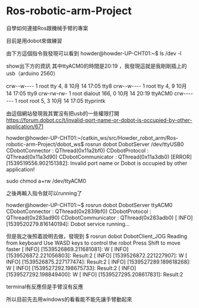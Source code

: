 # Ros-robotic-arm-Project
自學如何連接Ros跟機械手臂的專案

目前是用dobot來做練習


由下方這個指令我發現可以看到
howder@howder-UP-CHT01:~$ ls /dev -l

show出下方的資訊
其中ttyACM0的時間是20:19 ，我發現這就是我剛剛插上的usb（arduino 2560）

crw--w----    1 root tty            4,     8 10月 14 17:05 tty8
crw--w----    1 root tty            4,     9 10月 14 17:05 tty9
crw-rw-rw-  1 root dialout 166,     0 10月 14 20:19 ttyACM0
crw-------     1 root root          5,     3 10月 14 17:05 ttyprintk

由這個網站發現我其實沒有把usb的一些權限打開
https://forum.dobot.cc/t/invalid-port-name-or-dobot-is-occupied-by-other-application/671


howder@howder-UP-CHT01:~/catkin_ws/src/Howder_robot_arm/Ros-robotic-arm-Project/dobot_ws$ rosrun dobot DobotServer /dev/ttyUSB0
CDobotConnector : QThread(0x11a2bf0)
CDobotProtocol : QThread(0x11a3d90)
CDobotCommunicator : QThread(0x11a3db0)
[ERROR] [1539519556.902151382]: Invalid port name or Dobot is occupied by other application!

 sudo chmod a+rw /dev/ttyACM0

之後再輸入指令就可以running了

howder@howder-UP-CHT01:~$ rosrun dobot DobotServer ttyACM0
CDobotConnector : QThread(0x2839bf0)
CDobotProtocol : QThread(0x283ad90)
CDobotCommunicator : QThread(0x283adb0)
[ INFO] [1539520279.816140194]: Dobot service running...


但是我之後照着說明去做，發現到
$ rosrun dobot DobotClient_JOG
Reading from keyboard
Use WASD keys to control the robot
Press Shift to move faster
[ INFO] [1539526869.211681081]: W
[ INFO] [1539526872.221056803]: Result:2
[ INFO] [1539526872.221227907]: W
[ INFO] [1539526875.227177474]: Result:2
[ INFO] [1539527289.189618268]: W
[ INFO] [1539527292.198675733]: Result:2
[ INFO] [1539527292.198849400]: W
[ INFO] [1539527295.208617831]: Result:2

terminal有反應但是手臂沒有反應

所以目前先去用windows的看看能不能先讓手臂動起來
